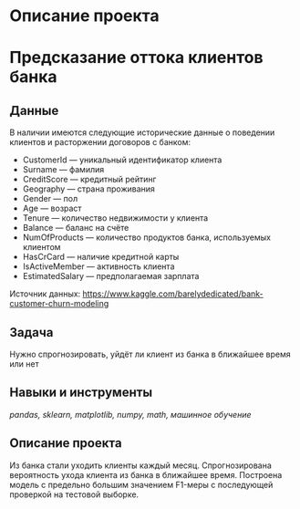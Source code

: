 # Описание проекта

# Предсказание оттока клиентов банка


## Данные

В наличии имеются следующие исторические данные о поведении клиентов и расторжении договоров с банком:
- CustomerId — уникальный идентификатор клиента
- Surname — фамилия
- CreditScore — кредитный рейтинг
- Geography — страна проживания
- Gender — пол
- Age — возраст
- Tenure — количество недвижимости у клиента
- Balance — баланс на счёте
- NumOfProducts — количество продуктов банка, используемых клиентом
- HasCrCard — наличие кредитной карты
- IsActiveMember — активность клиента
- EstimatedSalary — предполагаемая зарплата

Источник данных: https://www.kaggle.com/barelydedicated/bank-customer-churn-modeling

## Задача
Нужно спрогнозировать, уйдёт ли клиент из банка в ближайшее время или нет

## Навыки и инструменты
*pandas, sklearn, matplotlib, numpy, math, машинное обучение*

## Описание проекта
Из банка стали уходить клиенты каждый месяц. 
Спрогнозирована вероятность ухода клиента из банка в ближайшее время.
Построена модель с предельно большим значением F1-меры с последующей проверкой на тестовой выборке.
